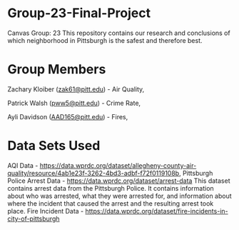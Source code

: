 # Group-23-Final-Project
Canvas Group: 23
This repository contains our research and conclusions of which neighborhood in Pittsburgh is the safest and therefore best.


# Group Members
Zachary Kloiber (zak61@pitt.edu) - Air Quality, 

Patrick Walsh (pww5@pitt.edu) - Crime Rate, 

Ayli Davidson (AAD165@pitt.edu) - Fires, 

# Data Sets Used
AQI Data - https://data.wprdc.org/dataset/allegheny-county-air-quality/resource/4ab1e23f-3262-4bd3-adbf-f72f0119108b, 
Pittsburgh Police Arrest Data - https://data.wprdc.org/dataset/arrest-data
  This dataset contains arrest data from the Pittsburgh Police.  It contains information about who was arrested, what they were arrested for, and information about where the incident that caused the arrest and the resulting arrest took place. 
Fire Incident Data - https://data.wprdc.org/dataset/fire-incidents-in-city-of-pittsburgh

